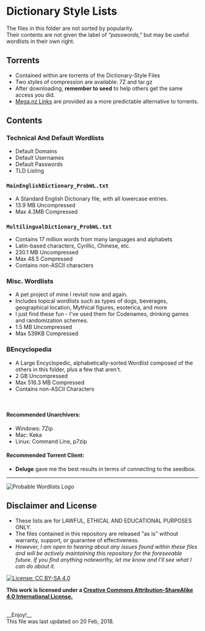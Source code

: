 # Dictionary Style Lists

The files in this folder are not sorted by popularity. <br>
Their contents are not given the label of *"passwords,"* but may be useful wordlists in their own right.


## Torrents
* Contained within are torrents of the Dictionary-Style Files
* Two styles of compression are available: 7Z and tar.gz
* After downloading, __remember to seed__ to help others get the same access you did.
* [Mega.nz Links](Dictionary-Style-MegaLinks.md) are provided as a more predictable alternative to torrents.


## Contents

### Technical And Default Wordlists
* Default Domains
* Default Usernames
* Default Passwords
* TLD Listing


### `MainEnglishDictionary_ProbWL.txt`
* A Standard English Dictionary file, with all lowercase entries.
* 13.9 MB Uncompressed
* Max 4.3MB Compressed

### `MultilingualDictionary_ProbWL.txt`
* Contains 17 million words from many languages and alphabets
* Latin-based characters, Cyrillic, Chinese, etc.
* 230.1 MB Uncompressed
* Max 48.5 Compressed
* Contains non-ASCII characters


### Misc. Wordlists
* A pet project of mine I revisit now and again.
* Includes topical wordlists such as types of dogs, beverages, geographical location, Mythical figures, esoterica, and more
* I just find these fun - I've used them for Codenames, drinking games and randomization schemes.
* 1.5 MB Uncompressed
* Max 539KB Compressed


### BEncyclopedia
* A Large Encyclopedic, alphabetically-sorted Wordlist composed of the others in this folder, plus a few that aren't.
* 2 GB Uncompressed
* Max 516.3 MB Compressed
* Contains non-ASCII Characters


<br>

#### Recommended Unarchivers:
* Windows: 7Zip
* Mac: Keka
* Linux: Command Line, p7zip

#### Recommended Torrent Client:
* __Deluge__ gave me the best results in terms of connecting to the seedbox.


***

![Probable Wordlists Logo](https://raw.githubusercontent.com/berzerk0/Probable-Wordlists/master/ProbableWordlistLogo.png)

## Disclaimer and License
 + These lists are for LAWFUL, ETHICAL AND EDUCATIONAL PURPOSES ONLY.
 + The files contained in this repository are released "as is" without warranty, support, or guarantee of effectiveness.
 + *However, I am open to hearing about any issues found within these files and will be actively maintaining this repository for the foreseeable future. If you find anything noteworthy, let me know and I'll see what I can do about it.*

 [![License: CC BY-SA 4.0](https://img.shields.io/badge/License-CC%20BY--SA%204.0-lightgrey.svg)](http://creativecommons.org/licenses/by-sa/4.0/)

 __This work is licensed under a [Creative Commons Attribution-ShareAlike 4.0 International License.](https://creativecommons.org/licenses/by-sa/4.0/)__


<br>
__Enjoy!__

<br>
This file was last updated on 20 Feb, 2018.
